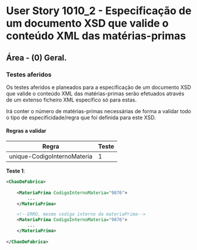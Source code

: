 # User Story 1010_2 - Especificação de um documento XSD que valide o conteúdo XML das matérias-primas

## Área - (0) Geral.

### Testes aferidos

Os testes aferidos e planeados para a especificação de um documento XSD que valide o conteúdo XML das matérias-primas serão efetuados através de um extenso ficheiro XML específico só para estas.

Irá conter o número de matérias-primas necessárias de forma a validar todo o tipo de especificidade/regra que foi definida para este XSD.

#### Regras a validar

| Regra                       | Teste |
| --------------------------- | ----- |
| unique-CodigoInternoMateria | 1     |

**Teste 1**:

```xml
<ChaoDeFabrica>
    
	<MateriaPrima CodigoInternoMateria="9876">
    	...
	</MateriaPrima>

    <!--ERRO, mesmo codigo interno da materiaPrima-->
	<MateriaPrima CodigoInternoMateria="9876"> 
    	...
	</MateriaPrima>
    
</ChaoDeFabrica>
```

